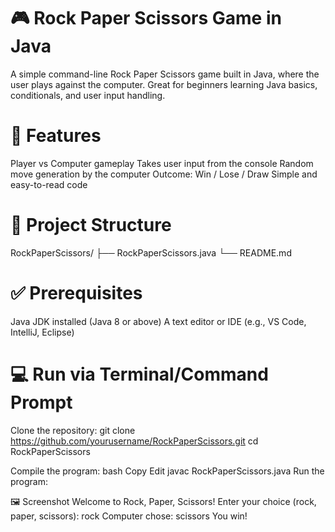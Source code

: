 # 🎮 Rock Paper Scissors Game in Java

A simple command-line Rock Paper Scissors game built in Java, where the user plays against the computer. Great for beginners learning Java basics, conditionals, and user input handling.

# 🚀 Features

 Player vs Computer gameplay
Takes user input from the console
Random move generation by the computer
Outcome: Win / Lose / Draw
Simple and easy-to-read code
# 📂 Project Structure

RockPaperScissors/ ├── RockPaperScissors.java └── README.md

# ✅ Prerequisites

Java JDK installed (Java 8 or above)
A text editor or IDE (e.g., VS Code, IntelliJ, Eclipse)
# 💻 Run via Terminal/Command Prompt


Clone the repository:
git clone https://github.com/yourusername/RockPaperScissors.git
cd RockPaperScissors

Compile the program: bash Copy Edit javac RockPaperScissors.java Run the program:


🖼 Screenshot Welcome to Rock, Paper, Scissors! Enter your choice (rock, paper, scissors): rock Computer chose: scissors You win!

